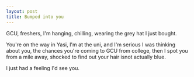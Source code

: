 ```yaml
---
layout: post
title: Bumped into you
---
```




GCU, freshers, I'm hanging, chilling, wearing the grey hat I just bought. 

You're on the way in Yasi, I'm at the uni, and I'm serious I was thinking about you, the chances you're coming to GCU from college, then I spot you from a mile away, shocked to find out your hair isnot actually blue.

I just had a feeling I'd see you.

